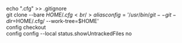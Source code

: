 echo ".cfg" >> .gitignore <br/>
git clone --bare <git-repo-url> $HOME/.cfg <br/>
alias config='/usr/bin/git --git-dir=$HOME/.cfg/ --work-tree=$HOME' <br/>
config checkout <br/>
config config --local status.showUntrackedFiles no

